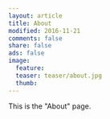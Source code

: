```yaml
---
layout: article
title: About
modified: 2016-11-21
comments: false
share: false
ads: false
image:
  feature: 
  teaser: teaser/about.jpg
  thumb:
---
```


This is the "About" page.
